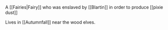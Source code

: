 A [[Fairies|Fairy]] who was enslaved by [[Blartin]] in order to produce [[pixie dust]]

Lives in [[Autumnfall]] near the wood elves.

